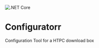 ![.NET Core](https://github.com/ShawnRG/Configuratorr/workflows/.NET%20Core/badge.svg)
# Configuratorr
Configuration Tool for a HTPC download box
